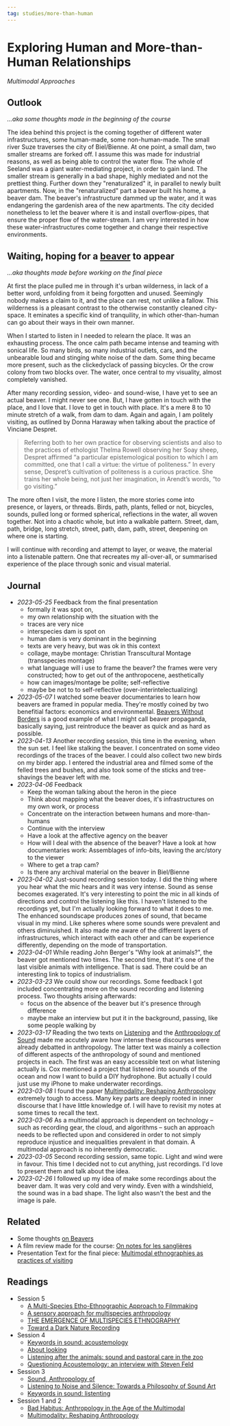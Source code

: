 ```yaml
---
tag: studies/more-than-human
---
```

# Exploring Human and More-than-Human Relationships
*Multimodal Approaches*

## Outlook
*…aka some thoughts made in the beginning of the course*

The idea behind this project is the coming together of different water infrastructures, some human-made, some non-human-made. The small river Suze traverses the city of Biel/Bienne. At one point, a small dam, two smaller streams are forked off. I assume this was made for industrial reasons, as well as being able to control the water flow. The whole of Seeland was a giant water-mediating project, in order to gain land. The smaller stream is generally in a bad shape, highly mediated and not the prettiest thing. Further down they "renaturalized" it, in parallel to newly built apartments. Now, in the "renaturalized" part a beaver built his home, a beaver dam. The beaver's infrastructure dammed up the water, and it was endangering the gardenish area of the new apartments. The city decided nonetheless to let the beaver where it is and install overflow-pipes, that ensure the proper flow of the water-stream. I am very interested in how these water-infrastructures come together and change their respective environments.

## Waiting, hoping for a [beaver](notes/On%20Beavers.md) to appear
*…aka thoughts made before working on the final piece*

At first the place pulled me in through it's urban wilderness, in lack of a better word, unfolding from it being forgotten and unused. Seemingly nobody makes a claim to it, and the place can rest, not unlike a fallow. This wilderness is a pleasant contrast to the otherwise constantly cleaned city-space. It eminates a specific kind of tranquility, in which other-than-human can go about their ways in their own manner. 

When I started to listen in I needed to relearn the place. It was an exhausting process. The once calm path became intense and teaming with sonical life. So many birds, so many industrial outlets, cars, and the unbearable loud and stinging white noise of the dam. Some thing became more present, such as the clickedyclack of passing bicycles. Or the crow colony from two blocks over. The water, once central to my visuality, almost completely vanished. 

After many recording session, video- and sound-wise, I have yet to see an actual beaver. I might never see one. But, I have gotten in touch with the place, and I love that. I love to get in touch with place. It's a mere 8 to 10 minute stretch of a walk, from dam to dam. Again and again, I am politely visiting, as outlined by Donna Haraway when talking about the practice of Vinciane Despret.

> Referring both to her own practice for observing scientists and also to the practices of ethologist Thelma Rowell observing her Soay sheep, Despret affirmed “a particular epistemological position to which I am committed, one that I call a virtue: the virtue of politeness.” In every sense, Despret’s cultivation of politeness is a curious practice. She trains her whole being, not just her imagination, in Arendt’s words, “to go visiting.”

The more often I visit, the more I listen, the more stories come into presence, or layers, or threads. Birds, path, plants, felled or not, bicycles, sounds, pulled long or formed spherical, reflections in the water, all woven together. Not into a chaotic whole, but into a walkable pattern. Street, dam, path, bridge, long stretch, street, path, dam, path, street, deepening on where one is starting.

I will continue with recording and attempt to layer, or weave, the material into a listenable pattern. One that recreates my all-over-all, or summarised experience of the place through sonic and visual material.

## Journal
- *2023-05-25* Feedback from the final presentation
	- formally it was spot on, 
	- my own relationship with the situation with the 
	- traces are very nice
	- interspecies dam is spot on
	- human dam is very dominant in the beginning
	- texts are very heavy, but was ok in this context
	- collage, maybe montage: Christian Transcultural Montage (transspecies montage)
	- what language will i use to frame the beaver? the frames were very constructed; how to get out of the anthropocene, aesthetically
	- how can images/montage be polite; self-reflective
	- maybe be not to to self-reflective (over-interintelectualizing)
- *2023-05-07* I watched some beaver documentaries to learn how beavers are framed in popular media. They're mostly coined by two benefitial factors: economics and environmental. [Beavers Without Borders](https://www.youtube.com/watch?v=q4Mmjm22GiY) is a good example of what I might call beaver propaganda, basically saying, just reintroduce the beaver as quick and as hard as possible.
- *2023-04-13* Another recording session, this time in the evening, when the sun set. I feel like stalking the beaver. I concentrated on some video recordings of the traces of the beaver. I could also collect two new birds on my birder app. I entered the industrial area and filmed some of the felled trees and bushes, and also took some of the sticks and tree-shavings the beaver left with me.
- *2023-04-06* Feedback
	- Keep the woman talking about the heron in the piece
	- Think about mapping what the beaver does, it's infrastructures on my own work, or process
	- Concentrate on the interaction between humans and more-than-humans
	- Continue with the interview
	- Have a look at the affective agency on the beaver
	- How will I deal with the absence of the beaver? Have a look at how documentaries work: Assemblages of info-bits, leaving the arc/story to the viewer
	- Where to get a trap cam?
	- Is there any archival material on the beaver in Biel/Bienne
- *2023-04-02* Just-sound recording session today. I did the thing where you hear what the mic hears and it was very intense. Sound as sense becomes exagerated. It's very interesting to point the mic in all kinds of directions and control the listening like this. I haven't listened to the recordings yet, but I'm actually looking forward to what it does to me. The enhanced soundscape produces zones of sound, that became visual in my mind. Like spheres where some sounds were prevalent and others diminuished. It also made me aware of the different layers of infrastructures, which interact with each other and can be experience differently, depending on the mode of transportation.
- *2023-04-01* While reading John Berger's "Why look at animals?", the beaver got mentioned two times. The second time, that it's one of the last visible animals with intelligence. That is sad. There could be an interesting link to topics of industrialism.
- *2023-03-23* We could show our recordings. Some feedback I got included concentrating more on the sound recording and listening process. Two thoughts arising afterwards:
	-   focus on the absence of the beaver but it's presence through difference
	-   maybe make an interview but put it in the background, passing, like some people walking by
- *2023-03-17* Reading the two texts on [Listening](reading/novakKeywordsSound2015.md) and the [Anthropology of Sound](reading/coxSoundAnthropology2018.md) made me accutely aware how intense these discourses were already debatted in anthropology. The latter text was mainly a collection of different aspects of the anthropology of sound and mentioned projects in each. The first was an easy accessible text on what listening actually is. Cox mentioned a project that listened into sounds of the ocean and now I want to build a DIY hydrophone. But actually I could just use my iPhone to make underwater recordings.
- *2023-03-08* I found the paper [Multimodality: Reshaping Anthropology](reading/westmorelandMultimodalityReshapingAnthropology2022a.md) extremely tough to access. Many key parts are deeply rooted in inner discourse that I have little knowledge of. I will have to revisit my notes at some times to recall the text.
- *2023-03-06* As a multimodal approach is dependent on technology – such as recording gear, the cloud, and algorithms – such an approach needs to be reflected upon and considered in order to not simply reproduce injustice and inequalities prevalent in that domain. A multimodal approach is no inherently democratic.
- *2023-03-05* Second recording session, same topic. Light and wind were in favour. This time I decided not to cut anything, just recordings. I'd love to present them and talk about the idea.
- *2023-02-26* I followed up my idea of make some recordings about the beaver dam. It was very cold and very windy. Even with a windshield, the sound was in a bad shape. The light also wasn't the best and the image is pale.

## Related
- Some thoughts [on Beavers](notes/On%20Beavers.md)
- A film review made for the course: [On notes for les sanglières](o/v/On%20notes%20for%20les%20sanglières.md)
- Presentation Text for the final piece: [Multimodal ethnographies as practices of visiting](o/v/multimodal_ethnographies_as_practices_of_visiting.md)

## Readings
- Session 5
	- [A Multi-Species Etho-Ethnographic Approach to Filmmaking](reading/fijnMultiSpeciesEthoEthnographicApproach2012.md)
	- [A sensory approach for multispecies anthropology](reading/fijnSensoryApproachMultispecies2021.md)
	- [THE EMERGENCE OF MULTISPECIES ETHNOGRAPHY](reading/kirkseyEMERGENCEMULTISPECIESETHNOGRAPHY2010.md)
	- [Toward a Dark Nature Recording](reading/michaelDarkNatureRecording2011.md)
- Session 4
	- [Keywords in sound: acoustemology](reading/novakKeywordsSound2015.md#acoustemology)
	- [About looking](reading/bergerLooking2015.md)
	- [Listening after the animals: sound and pastoral care in the zoo](reading/riceListeningAnimalsSound2021.md)
	- [Questioning Acoustemology: an interview with Steven Feld](reading/riceQuestioningAcoustemologyInterview2021.md)
- Session 3
	- [Sound, Anthropology of](reading/coxSoundAnthropology2018.md)
	- [Listening to Noise and Silence: Towards a Philosophy of Sound Art](reading/voegelinListeningNoiseSilence2010.md)
	- [Keywords in sound: listenting](reading/novakKeywordsSound2015.md#listenting)
- Session 1 and 2
	- [Bad Habitus: Anthropology in the Age of the Multimodal](reading/takaragawaBadHabitusAnthropology2019a.md)
	- [Multimodality: Reshaping Anthropology](reading/westmorelandMultimodalityReshapingAnthropology2022a.md)